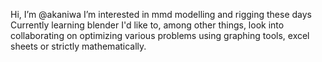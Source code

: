 Hi, I’m @akaniwa
I’m interested in mmd modelling and rigging these days
Currently learning blender
I'd like to, among other things, 
look into collaborating on optimizing various problems using graphing tools, excel sheets or strictly mathematically. 
